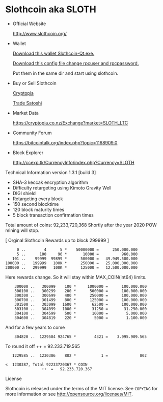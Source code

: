 Slothcoin aka SLOTH
===================

- Official Website

   http://www.slothcoin.org/
   
- Wallet

   [Download this wallet Slothcoin-Qt.exe.](http://www.slothcoin.org/Slothcoin-Qt.exe)
   
   [Download this config file change rpcuser and rpcpassword.](http://www.slothcoin.org/slothcoin.conf)
   
   Put them in the same dir and start using slothcoin. 

- Buy or Sell Slothcoin

   [Cryptopia](https://www.cryptopia.co.nz/Register?referrer=lolsilent)  
   
   [Trade Satoshi](https://tradesatoshi.com/Exchange/?market=SLOTH_LTC)

- Market Data

   https://cryptopia.co.nz/Exchange?market=SLOTH_LTC

- Community Forum

   https://bitcointalk.org/index.php?topic=1168909.0

- Block Explorer

   http://ccexp.tk/CurrencyInfo/index.php?Currency=SLOTH


Technical Information version 1.3.1 [build 3]

+ SHA-3 keccak encryption algorithm
+ Difficulty retargeting using Kimoto Gravity Well
+ DIGI shield
+ Retargeting every block
+ 150 second blocktime
+ 120 block maturity times
+ 5 block transaction confirmation times

Total amount of coins: 92,233,720,368
Shortly after the year 2020 POW mining will stop.

[ Orginal Slothcoin Rewards up to block 299999 ]

	     0 ..        4      5 *    50000000 =	   250.000.000
	     5 ..      100     96 *       10000	=	       960.000
	   101 ..    99999  99899 *      500000	=	49.949.500.000
	100000 ..   199999   100K *      250000 =	25.000.000.000
	200000 ..   299999   100K *      125000	=	12.500.000.000

Here rewards change. So it will stay within MAX_COIN(int64) limits.

        300000 ..   300099    100 *     1000000 =	   100.000.000
        300100 ..   300299    200 *      500000	=	   100.000.000
        300300 ..   300699    400 *      250000	=	   100.000.000
        300700 ..   301499    800 *      125000	=	   100.000.000
        301500 ..   303099   1600 *       62500	=	   100.000.000
        303100 ..   304099   1000 *       31250 =	    31.250.000
        304100 ..   304599    500 *       10000 =	     5.000.000
        304600 ..   304819    220 *        5000 =	     1.100.000

And for a few years to come

        304820 ..  1229584 924765 *        4321 =	 3.995.909.565

To round it off				++	=	92.233.719.565

       1229585 ..  1230386    802 *           1	=	           802

    <  1230387, Total 92233720367 * COIN	
					++	=	92.233.720.367

License

Slothcoin is released under the terms of the MIT license. See `COPYING` for more
information or see http://opensource.org/licenses/MIT.
